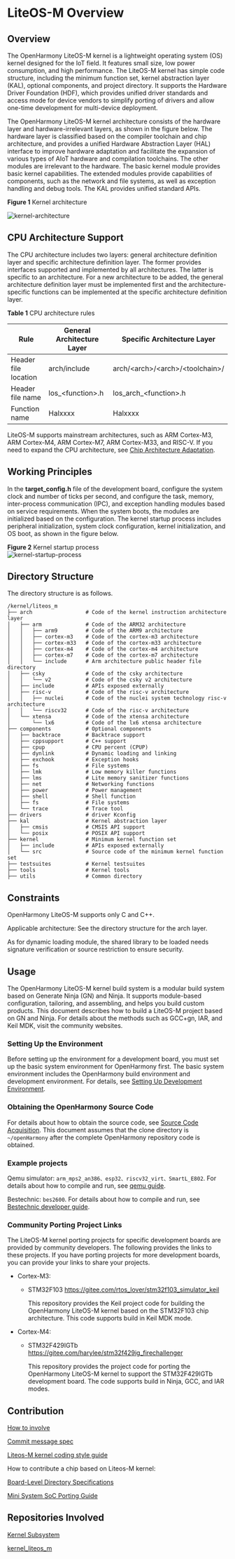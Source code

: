 # LiteOS-M Overview


## Overview

The OpenHarmony LiteOS-M kernel is a lightweight operating system (OS) kernel designed for the IoT field. It features small size, low power consumption, and high performance. The LiteOS-M kernel has simple code structure, including the minimum function set, kernel abstraction layer (KAL), optional components, and project directory. It supports the Hardware Driver Foundation (HDF), which provides unified driver standards and access mode for device vendors to simplify porting of drivers and allow one-time development for multi-device deployment.

The OpenHarmony LiteOS-M kernel architecture consists of the hardware layer and hardware-irrelevant layers, as shown in the figure below. The hardware layer is classified based on the compiler toolchain and chip architecture, and provides a unified Hardware Abstraction Layer (HAL) interface to improve hardware adaptation and facilitate the expansion of various types of AIoT hardware and compilation toolchains. The other modules are irrelevant to the hardware. The basic kernel module provides basic kernel capabilities. The extended modules provide capabilities of components, such as the network and file systems, as well as exception handling and debug tools. The KAL provides unified standard APIs.

  **Figure 1** Kernel architecture

  ![](figures/Liteos-m-architecture.png "kernel-architecture")


## CPU Architecture Support

The CPU architecture includes two layers: general architecture definition layer and specific architecture definition layer. The former provides interfaces supported and implemented by all architectures. The latter is specific to an architecture. For a new architecture to be added, the general architecture definition layer must be implemented first and the architecture-specific functions can be implemented at the specific architecture definition layer.

  **Table 1** CPU architecture rules

| Rule| General Architecture Layer| Specific Architecture Layer|
| -------- | -------- | -------- |
| Header file location| arch/include | arch/&lt;arch&gt;/&lt;arch&gt;/&lt;toolchain&gt;/ |
| Header file name| los_&lt;function&gt;.h | los_arch_&lt;function&gt;.h |
| Function name| Halxxxx | Halxxxx |

LiteOS-M supports mainstream architectures, such as ARM Cortex-M3, ARM Cortex-M4, ARM Cortex-M7, ARM Cortex-M33, and RISC-V. If you need to expand the CPU architecture, see [Chip Architecture Adaptation](../porting/porting-chip-kernel-overview.md).


## Working Principles

In the  **target\_config.h**  file of the development board, configure the system clock and number of ticks per second, and configure the task, memory, inter-process communication (IPC), and exception handling modules based on service requirements. When the system boots, the modules are initialized based on the configuration. The kernel startup process includes peripheral initialization, system clock configuration, kernel initialization, and OS boot, as shown in the figure below.

  **Figure 2** Kernel startup process<br>
  ![](figures/kernel-startup-process.png "kernel-startup-process")
## Directory Structure<a name="section161941989596"></a>

The directory structure is as follows.

```text
/kernel/liteos_m
├── arch                 # Code of the kernel instruction architecture layer
│   ├── arm              # Code of the ARM32 architecture
│   │   ├── arm9         # Code of the ARM9 architecture
│   │   ├── cortex-m3    # Code of the cortex-m3 architecture
│   │   ├── cortex-m33   # Code of the cortex-m33 architecture
│   │   ├── cortex-m4    # Code of the cortex-m4 architecture
│   │   ├── cortex-m7    # Code of the cortex-m7 architecture
│   │   └── include      # Arm architecture public header file directory
│   ├── csky             # Code of the csky architecture
│   │   └── v2           # Code of the csky v2 architecture
│   ├── include          # APIs exposed externally
│   ├── risc-v           # Code of the risc-v architecture
│   │   ├── nuclei       # Code of the nuclei system technology risc-v architecture
│   │   └── riscv32      # Code of the risc-v architecture
│   └── xtensa           # Code of the xtensa architecture
│       └── lx6          # Code of the lx6 xtensa architecture
├── components           # Optional components
│   ├── backtrace        # Backtrace support
│   ├── cppsupport       # C++ support
│   ├── cpup             # CPU percent (CPUP)
│   ├── dynlink          # Dynamic loading and linking
│   ├── exchook          # Exception hooks
│   ├── fs               # File systems
│   ├── lmk              # Low memory killer functions
│   ├── lms              # Lite memory sanitizer functions
│   ├── net              # Networking functions
│   ├── power            # Power management
│   ├── shell            # Shell function
│   ├── fs               # File systems
│   └── trace            # Trace tool
├── drivers              # driver Kconfig
├── kal                  # Kernel abstraction layer
│   ├── cmsis            # CMSIS API support
│   └── posix            # POSIX API support
├── kernel               # Minimum kernel function set
│   ├── include          # APIs exposed externally
│   └── src              # Source code of the minimum kernel function set
├── testsuites           # Kernel testsuites
├── tools                # Kernel tools
├── utils                # Common directory
```

## Constraints<a name="section119744591305"></a>

OpenHarmony LiteOS-M supports only C and C++.

Applicable architecture: See the directory structure for the arch layer.

As for dynamic loading module, the shared library to be loaded needs signature verification or source restriction to ensure security.

## Usage<a name="section3732185231214"></a>

The OpenHarmony LiteOS-M kernel build system is a modular build system based on Generate Ninja (GN) and Ninja. It supports module-based configuration, tailoring, and assembling, and helps you build custom products. This document describes how to build a LiteOS-M project based on GN and Ninja. For details about the methods such as GCC+gn, IAR, and Keil MDK, visit the community websites.

### Setting Up the Environment

Before setting up the environment for a development board, you must set up the basic system environment for OpenHarmony first. The basic system environment includes the OpenHarmony build environment and development environment. For details, see [Setting Up Development Environment](../quick-start/quickstart-lite-env-setup.md).

### Obtaining the OpenHarmony Source Code

For details about how to obtain the source code, see [Source Code Acquisition](../get-code/sourcecode-acquire.md). This document assumes that the clone directory is `~/openHarmony` after the complete OpenHarmony repository code is obtained.

### Example projects

Qemu simulator: `arm_mps2_an386、esp32、riscv32_virt、SmartL_E802`. For details about how to compile and run, see [qemu guide](https://gitee.com/openharmony/device_qemu).

Bestechnic: `bes2600`. For details about how to compile and run, see [Bestechnic developer guide](https://gitee.com/openharmony/device_soc_bestechnic).

### Community Porting Project Links

The LiteOS-M kernel porting projects for specific development boards are provided by community developers. The following provides the links to these projects. If you have porting projects for more development boards, you can provide your links to share your projects.

-   Cortex-M3:

    - STM32F103 https://gitee.com/rtos_lover/stm32f103_simulator_keil

        This repository provides the Keil project code for building the OpenHarmony LiteOS-M kernel based on the STM32F103 chip architecture. This code supports build in Keil MDK mode.

-   Cortex-M4:

    - STM32F429IGTb https://gitee.com/harylee/stm32f429ig_firechallenger

        This repository provides the project code for porting the OpenHarmony LiteOS-M kernel to support the STM32F429IGTb development board. The code supports build in Ninja, GCC, and IAR modes.

## Contribution<a name="section1371123476307"></a>

[How to involve](../../contribute/contribution-process.md)

[Commit message spec](https://gitee.com/openharmony/kernel_liteos_m/wikis/Commit%20message%E8%A7%84%E8%8C%83)

[Liteos-M kernel coding style guide](https://gitee.com/openharmony/kernel_liteos_m/wikis/OpenHarmony%E8%BD%BB%E5%86%85%E6%A0%B8%E7%BC%96%E7%A0%81%E8%A7%84%E8%8C%83)

How to contribute a chip based on Liteos-M kernel:

[ Board-Level Directory Specifications](../porting/porting-chip-board-overview.md)

[Mini System SoC Porting Guide](../porting/porting-minichip.md)

## Repositories Involved<a name="section1371113476307"></a>

[Kernel Subsystem](../../readme/kernel.md)

[kernel\_liteos\_m](https://gitee.com/openharmony/kernel_liteos_m/blob/master/README.md)
